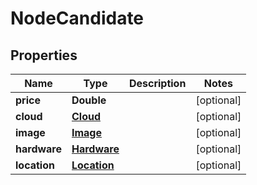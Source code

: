
# NodeCandidate

## Properties
Name | Type | Description | Notes
------------ | ------------- | ------------- | -------------
**price** | **Double** |  |  [optional]
**cloud** | [**Cloud**](Cloud.md) |  |  [optional]
**image** | [**Image**](Image.md) |  |  [optional]
**hardware** | [**Hardware**](Hardware.md) |  |  [optional]
**location** | [**Location**](Location.md) |  |  [optional]



